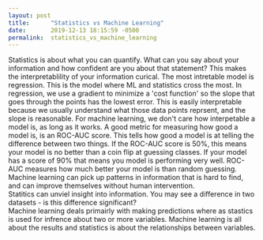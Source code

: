 ```yaml
---
layout: post
title:      "Statistics vs Machine Learning"
date:       2019-12-13 18:15:59 -0500
permalink:  statistics_vs_machine_learning
---
```



Statistics is about what you can quantify. What can you say about your information and how confident are you about that statement?  This makes the interpretablility of your information curical.  The most intretable model is regression.  This is the model where ML and statistics cross the most.  In regression, we use a gradient to minimize a 'cost function' so the slope that goes through the points has the lowest error.   This is easily interpretable because we usually understand what those data points reprsent, and the slope is reasonable. 
For machine learning, we don't care how interpetable a model is, as long as it works.  A good metric for measuring how good a model is, is an ROC-AUC score.  This tells how good a model is at telling the difference between two things.  If the ROC-AUC score is 50%, this means your model is no better than a coin flip at guessing classes.  If your model has a score of 90% that means you model is performing very well.  ROC-AUC measures how much better your model is than random guessing.  
Machine learning can pick up patterns in information that is hard to find, and can improve themselves without human intervention.  
Statitics can unviel insight into information.  You may see a difference in two datasets - is this difference significant?  
Machine learning deals primairly with making predictions where as stastics is used for infrence about two or more variables.
Machine learning is all about the results and statistics is about the relationships between variables.

